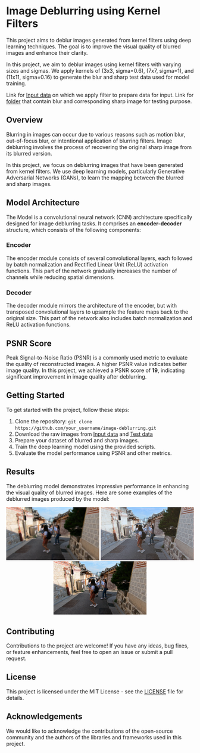# Image Deblurring using Kernel Filters

This project aims to deblur images generated from kernel filters using deep learning techniques. The goal is to improve the visual quality of blurred images and enhance their clarity.

In this project, we aim to deblur images using kernel filters with varying sizes and sigmas. We apply kernels of (3x3, sigma=0.6), (7x7, sigma=1), and (11x11, sigma=0.16) to generate the blur and sharp test data used for model training.

Link for [Input data](https://drive.google.com/file/d/1SgLnl8FwMgSdY9s_LXjPcmzeY5S0aklK/view?usp=sharing) on which we apply filter to prepare data for input.
Link for [folder](https://drive.google.com/file/d/1Ch1K4yEVUvcX1kZ1JK3GpXXRPyeCe6rf/view?usp=sharing) that contain blur and corresponding sharp image for testing purpose.
## Overview

Blurring in images can occur due to various reasons such as motion blur, out-of-focus blur, or intentional application of blurring filters. Image deblurring involves the process of recovering the original sharp image from its blurred version.

In this project, we focus on deblurring images that have been generated from kernel filters. We use deep learning models, particularly Generative Adversarial Networks (GANs), to learn the mapping between the blurred and sharp images.
## Model Architecture
The Model is a convolutional neural network (CNN) architecture specifically designed for image deblurring tasks. It comprises an **encoder-decoder** structure, which consists of the following components: 
### Encoder
The encoder module consists of several convolutional layers, each followed by batch normalization and Rectified Linear Unit (ReLU) activation functions. This part of the network gradually increases the number of channels while reducing spatial dimensions.

### Decoder
The decoder module mirrors the architecture of the encoder, but with transposed convolutional layers to upsample the feature maps back to the original size. This part of the network also includes batch normalization and ReLU activation functions.

## PSNR Score

Peak Signal-to-Noise Ratio (PSNR) is a commonly used metric to evaluate the quality of reconstructed images. A higher PSNR value indicates better image quality. In this project, we achieved a PSNR score of **19**, indicating significant improvement in image quality after deblurring.

## Getting Started

To get started with the project, follow these steps:

1. Clone the repository: `git clone https://github.com/your_username/image-deblurring.git`
2. Download the raw images from [Input data](https://drive.google.com/file/d/1SgLnl8FwMgSdY9s_LXjPcmzeY5S0aklK/view?usp=sharing) and [Test data](https://drive.google.com/file/d/1Ch1K4yEVUvcX1kZ1JK3GpXXRPyeCe6rf/view?usp=sharing)
3. Prepare your dataset of blurred and sharp images.
4. Train the deep learning model using the provided scripts.
5. Evaluate the model performance using PSNR and other metrics.

## Results

The deblurring model demonstrates impressive performance in enhancing the visual quality of blurred images. Here are some examples of the deblurred images produced by the model:

<p align="center">
  <img src="blurred_img.png" width="250" />
  <img src="generated_sample.png" width="250" />
  <img src="sharp_sample.png" width="250" />
</p>

## Contributing

Contributions to the project are welcome! If you have any ideas, bug fixes, or feature enhancements, feel free to open an issue or submit a pull request.

## License

This project is licensed under the MIT License - see the [LICENSE](LICENSE) file for details.

## Acknowledgements

We would like to acknowledge the contributions of the open-source community and the authors of the libraries and frameworks used in this project.

